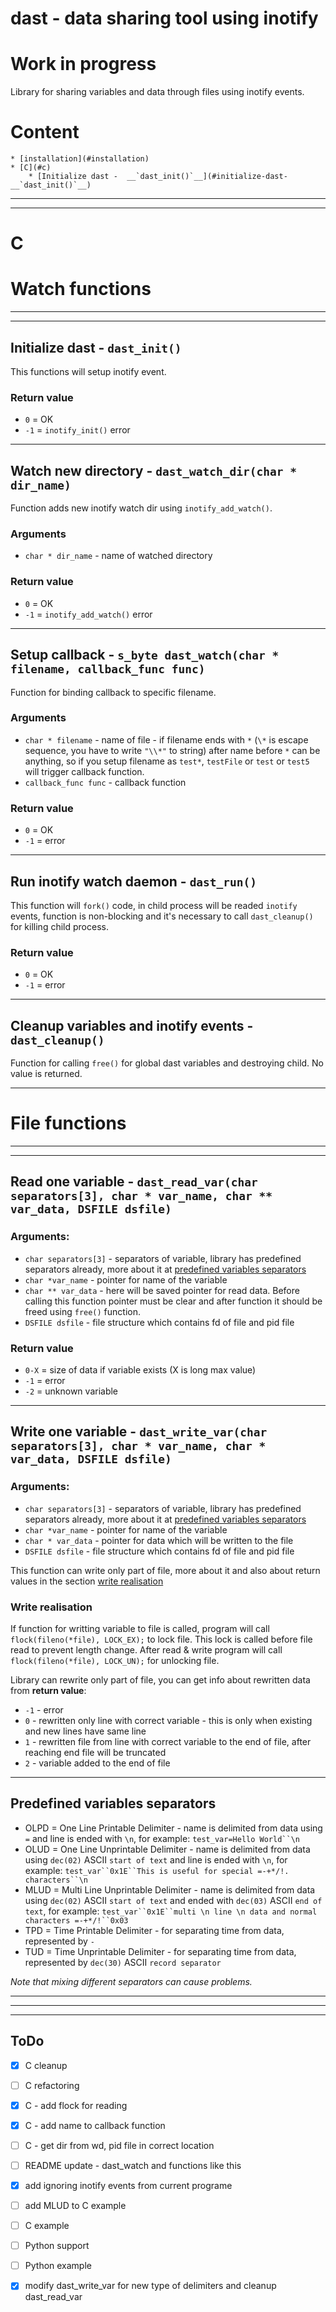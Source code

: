 dast - data sharing tool using inotify
==========

# __Work in progress__

Library for sharing variables and data through files using inotify events.


# Content
    * [installation](#installation)
    * [C](#c)
        * [Initialize dast -  __`dast_init()`__](#initialize-dast-__`dast_init()`__)
-----
-----
# __C__



# Watch functions
-----
-----


## Initialize dast -  __`dast_init()`__
This functions will setup inotify event.

### Return value
 - `0`  = OK
 - `-1` = `inotify_init()` error

-----

## Watch new directory - __`dast_watch_dir(char * dir_name)`__
Function adds new inotify watch dir using `inotify_add_watch()`.

### Arguments
 - `char * dir_name` - name of watched directory

### Return value
 - `0`  = OK
 - `-1` = `inotify_add_watch()` error

-----

## Setup callback - `s_byte dast_watch(char * filename, callback_func func)`
Function for binding callback to specific filename.

### Arguments
 - `char * filename` - name of file - if filename ends with `*` (`\*` is escape sequence, you have to write `"\\*"` to string) after name before `*` can be anything, so if you setup filename as `test*`, `testFile` or `test` or `test5` will trigger callback function.
 - `callback_func func` - callback function

### Return value
 - `0`  = OK
 - `-1` = error

-----

## Run inotify watch daemon - `dast_run()`
This function will `fork()` code, in child process will be readed `inotify` events, function is non-blocking and it's necessary to call `dast_cleanup()` for killing child process.

### Return value
 - `0`  = OK
 - `-1` = error

-----

## Cleanup variables and inotify events - `dast_cleanup()`
Function for calling `free()` for global dast variables and destroying child. No value is returned.

-----
# File functions
-----
-----

## Read one variable - `dast_read_var(char separators[3], char * var_name, char ** var_data, DSFILE dsfile)`

### Arguments:
 - `char separators[3]` - separators of variable, library has predefined separators already, more about it at [predefined variables separators](#predefined-variables-separators)
 - `char *var_name` - pointer for name of the variable
 - `char ** var_data` - here will be saved pointer for read data. Before calling this function pointer must be clear and after function it should be freed using `free()` function.
 - `DSFILE dsfile` - file structure which contains fd of file and pid file


### Return value

 - `0-X` = size of data if variable exists (X is long max value)
 - `-1`  = error
 - `-2`  = unknown variable

-----

## Write one variable - `dast_write_var(char separators[3], char * var_name, char * var_data, DSFILE dsfile)`

### Arguments:
 - `char separators[3]` - separators of variable, library has predefined separators already, more about it at [predefined variables separators](#predefined-variables-separators)
 - `char *var_name` - pointer for name of the variable
 - `char * var_data` - pointer for data which will be written to the file
 - `DSFILE dsfile` - file structure which contains fd of file and pid file

This function can write only part of file, more about it and also about return values in the section [write realisation](#write-realisation)


### Write realisation

If function for writting variable to file is called, program will call `flock(fileno(*file), LOCK_EX);` to lock file. This lock is called before file read to prevent length change. After read & write program will call `flock(fileno(*file), LOCK_UN);` for unlocking file.

Library can rewrite only part of file, you can get info about rewritten data from __return value__:

 - `-1` - error
 - `0` - rewritten only line with correct variable - this is only when existing and new lines have same line
 - `1` - rewritten file from line with correct variable to the end of file, after reaching end file will be truncated
 - `2` - variable added to the end of file

----

## Predefined variables separators

 * OLPD = One Line Printable Delimiter - name is delimited from data using `=` and line is ended with `\n`, for example: `test_var=Hello World``\n`
 * OLUD = One Line Unprintable Delimiter - name is delimited from data using `dec(02)` ASCII `start of text` and line is ended with `\n`, for example: `test_var``0x1E``This is useful for special =-+*/!. characters``\n`
 * MLUD = Multi Line Unprintable Delimiter - name is delimited from data using `dec(02)` ASCII `start of text` and ended with `dec(03)` ASCII `end of text`, for example:  `test_var``0x1E``multi \n line \n data and normal characters =-+*/!``0x03`
 * TPD = Time Printable Delimiter - for separating time from data, represented by `-`
 * TUD = Time Unprintable Delimiter - for separating time from data, represented by `dec(30)` ASCII `record separator`

*Note that mixing different separators can cause problems.*

-----
-----
-----

## ToDo

 - [x] C cleanup
 - [ ] C refactoring
 - [x] C - add flock for reading
 - [x] C - add name to callback function
 - [ ] C - get dir from wd, pid file in correct location
 - [ ] README update - dast_watch and functions like this
 - [x] add ignoring inotify events from current programe
 - [ ] add MLUD to C example
 - [ ] C example
 - [ ] Python support
 - [ ] Python example
 - [x] modify dast_write_var for new type of delimiters and cleanup dast_read_var


